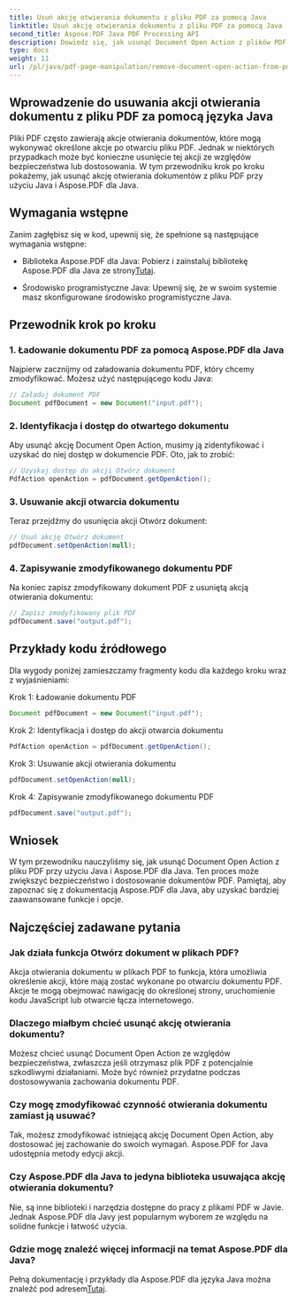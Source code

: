 ```yaml
---
title: Usuń akcję otwierania dokumentu z pliku PDF za pomocą Java
linktitle: Usuń akcję otwierania dokumentu z pliku PDF za pomocą Java
second_title: Aspose.PDF Java PDF Processing API
description: Dowiedz się, jak usunąć Document Open Action z plików PDF za pomocą Java i Aspose.PDF dla Java. Zwiększ bezpieczeństwo i personalizację.
type: docs
weight: 11
url: /pl/java/pdf-page-manipulation/remove-document-open-action-from-pdf-file-using-java/
---
```


## Wprowadzenie do usuwania akcji otwierania dokumentu z pliku PDF za pomocą języka Java

Pliki PDF często zawierają akcje otwierania dokumentów, które mogą wykonywać określone akcje po otwarciu pliku PDF. Jednak w niektórych przypadkach może być konieczne usunięcie tej akcji ze względów bezpieczeństwa lub dostosowania. W tym przewodniku krok po kroku pokażemy, jak usunąć akcję otwierania dokumentów z pliku PDF przy użyciu Java i Aspose.PDF dla Java.

## Wymagania wstępne

Zanim zagłębisz się w kod, upewnij się, że spełnione są następujące wymagania wstępne:

-  Biblioteka Aspose.PDF dla Java: Pobierz i zainstaluj bibliotekę Aspose.PDF dla Java ze strony[Tutaj](https://releases.aspose.com/pdf/java/).

- Środowisko programistyczne Java: Upewnij się, że w swoim systemie masz skonfigurowane środowisko programistyczne Java.

## Przewodnik krok po kroku

### 1. Ładowanie dokumentu PDF za pomocą Aspose.PDF dla Java

Najpierw zacznijmy od załadowania dokumentu PDF, który chcemy zmodyfikować. Możesz użyć następującego kodu Java:

```java
// Załaduj dokument PDF
Document pdfDocument = new Document("input.pdf");
```

### 2. Identyfikacja i dostęp do otwartego dokumentu

Aby usunąć akcję Document Open Action, musimy ją zidentyfikować i uzyskać do niej dostęp w dokumencie PDF. Oto, jak to zrobić:

```java
// Uzyskaj dostęp do akcji Otwórz dokument
PdfAction openAction = pdfDocument.getOpenAction();
```

### 3. Usuwanie akcji otwarcia dokumentu

Teraz przejdźmy do usunięcia akcji Otwórz dokument:

```java
// Usuń akcję Otwórz dokument
pdfDocument.setOpenAction(null);
```

### 4. Zapisywanie zmodyfikowanego dokumentu PDF

Na koniec zapisz zmodyfikowany dokument PDF z usuniętą akcją otwierania dokumentu:

```java
// Zapisz zmodyfikowany plik PDF
pdfDocument.save("output.pdf");
```

## Przykłady kodu źródłowego

Dla wygody poniżej zamieszczamy fragmenty kodu dla każdego kroku wraz z wyjaśnieniami:

Krok 1: Ładowanie dokumentu PDF
```java
Document pdfDocument = new Document("input.pdf");
```

Krok 2: Identyfikacja i dostęp do akcji otwarcia dokumentu
```java
PdfAction openAction = pdfDocument.getOpenAction();
```

Krok 3: Usuwanie akcji otwierania dokumentu
```java
pdfDocument.setOpenAction(null);
```

Krok 4: Zapisywanie zmodyfikowanego dokumentu PDF
```java
pdfDocument.save("output.pdf");
```

## Wniosek

W tym przewodniku nauczyliśmy się, jak usunąć Document Open Action z pliku PDF przy użyciu Java i Aspose.PDF dla Java. Ten proces może zwiększyć bezpieczeństwo i dostosowanie dokumentów PDF. Pamiętaj, aby zapoznać się z dokumentacją Aspose.PDF dla Java, aby uzyskać bardziej zaawansowane funkcje i opcje.

## Najczęściej zadawane pytania

### Jak działa funkcja Otwórz dokument w plikach PDF?

Akcja otwierania dokumentu w plikach PDF to funkcja, która umożliwia określenie akcji, które mają zostać wykonane po otwarciu dokumentu PDF. Akcje te mogą obejmować nawigację do określonej strony, uruchomienie kodu JavaScript lub otwarcie łącza internetowego.

### Dlaczego miałbym chcieć usunąć akcję otwierania dokumentu?

Możesz chcieć usunąć Document Open Action ze względów bezpieczeństwa, zwłaszcza jeśli otrzymasz plik PDF z potencjalnie szkodliwymi działaniami. Może być również przydatne podczas dostosowywania zachowania dokumentu PDF.

### Czy mogę zmodyfikować czynność otwierania dokumentu zamiast ją usuwać?

Tak, możesz zmodyfikować istniejącą akcję Document Open Action, aby dostosować jej zachowanie do swoich wymagań. Aspose.PDF for Java udostępnia metody edycji akcji.

### Czy Aspose.PDF dla Java to jedyna biblioteka usuwająca akcję otwierania dokumentu?

Nie, są inne biblioteki i narzędzia dostępne do pracy z plikami PDF w Javie. Jednak Aspose.PDF dla Javy jest popularnym wyborem ze względu na solidne funkcje i łatwość użycia.

### Gdzie mogę znaleźć więcej informacji na temat Aspose.PDF dla Java?

 Pełną dokumentację i przykłady dla Aspose.PDF dla języka Java można znaleźć pod adresem[Tutaj](https://reference.aspose.com/pdf/java/).